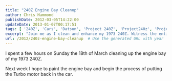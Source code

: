```yaml
---
title: "240Z Engine Bay Cleanup"
author: Chris Hammond
publishDate: 2012-03-05T14:22:00
updateDate: 2013-01-07T00:17:51
tags: [ '240Z', 'Cars', 'Datsun', 'Project 240Z', 'Project240z', 'Project240Zcom' ]
excerpt: "Join me as I clean and enhance my 1973 240Z. Witness the entire process of engine bay cleaning, painting, and turbo motor installation."
url: /2012/240z-engine-bay-cleanup  # Use the generated URL with year
---
```

<P>I spent a few hours on Sunday the 18th of March cleaning up the engine bay of&nbsp;my 1973 240Z.</P> <p>Next week I hope to paint the engine bay and begin the process of putting the Turbo motor back in the car. </p><P>&nbsp;</P> <object width="425" height="350"><param name="movie" value="https://www.youtube.com/v/ANz9qkmFiy0"></param><embed src="https://www.youtube.com/v/ANz9qkmFiy0" type="application/x-shockwave-flash" width="425" height="350"></embed></object>

